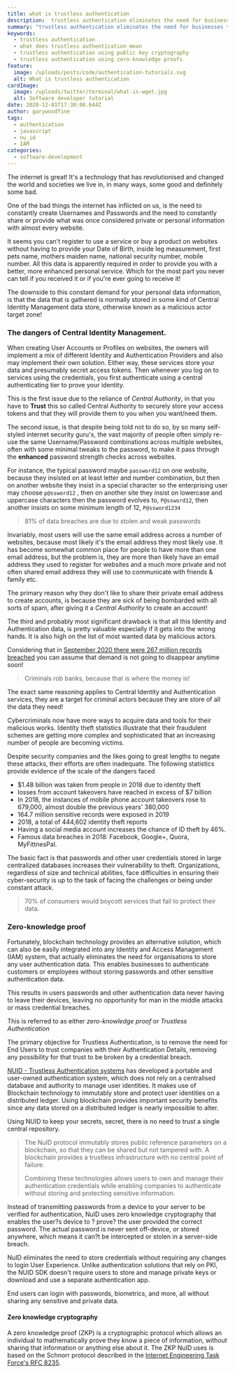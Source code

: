 ```yaml
---
title: what is trustless authentication
description:  trustless authentication eliminates the need for businesses to store and manage passwords
summary: "trustless authentication eliminates the need for businesses to store and manage passwords"
keywords:
  - trustless authentication
  - what does trustless authentication mean
  - trustless authentication using public key cryptography
  - trustless authentication using zero-knowledge proofs
feature:
  image: /uploads/posts/code/authentication-tutorials.svg
  alt: What is trustless authentication
cardImage:
  image: /uploads/twitter/terminal/what-is-wget.jpg
  alt: Software developer tutorial
date: 2020-12-01T17:30:00.644Z
author: garywoodfine
tags:
  - authentication
  - javascript
  - nu_id
  - IAM
categories:
  - software-development
---
```


The internet is great! It's a technology that has revolutionised and changed the world and societies we live in, in 
many ways, some good and definitely some bad. 

One of the bad things the internet has inflicted on us, is the need to constantly create Usernames and Passwords and 
the need to constantly share or provide what was once considered private or personal information with almost every 
website.

It seems you can't register to use a service or buy a product on websites without having to provide your Date of Birth, 
inside leg measurement, first pets name, mothers maiden name, national security number, mobile number.  All 
this data is apparently required in order to provide you with a better, more enhanced personal service. Which for the
most part you never can tell if you received it or if you're ever going to receive it!

The downside to this constant demand for your personal data information, is that the data that is gathered is normally
stored in some kind of Central Identity Management data store, otherwise known as a malicious actor target zone!


### The dangers of Central Identity Management.

When creating User Accounts or Profiles on websites, the owners will implement a mix of different Identity and 
Authentication Providers and also may implement their own solution.  Either way, these services store your data and 
presumably secret access tokens. Then whenever you log on to services using the credentials, you first authenticate 
using a central authenticating tier to prove your identity.

This is the first issue due to the reliance of *Central Authority*, in that you have to **Trust** this so called 
Central Authority to securely store your access tokens and that they will provide them to you when you want/need them. 

The second issue, is that despite being told not to do so, by so many self-styled internet security guru's, the vast 
majority of people often simply re-use the same Username/Password combinations across multiple websites, often with some 
minimal tweaks to the password, to make it pass through the **enhanced** password strength checks across websites.

For instance, the typical password maybe `password12` on one website, because they insisted on at least letter and 
number combination, but then on another website they insist in a special character so the enterprising user may choose
`p@ssword12` , then on another site they insist on lowercase and uppercase characters then the password evolves to,
`P@ssword12`,  then another insists on some minimum length of 12, `P@ssword1234` 

> 81% of data breaches are due to stolen and weak passwords

Invariably, most users will use the same email address across a number of websites, because most likely it's the email
address they most likely use. It has become somewhat common place for people to have more than one email address, but
the problem is, they are more than likely have an email address they used to register for websites and a much more
private and not often shared email address they will use to communicate with friends & family etc.

The primary reason why they don't like to share their private email address to create accounts, is because they are
sick of being bombarded with all sorts of spam, after giving it a *Central Authority* to create an account!

The third and probably most significant drawback is that all this Identity and Authentication data, is pretty valuable
especially if it gets into the wrong hands.  It is also high on the list of most wanted data by malicious actors.

Considering that in [September 2020 there were 267 million records breached](https://www.itgovernance.co.uk/blog/list-of-data-breaches-and-cyber-attacks-in-september-2020 "List of data breaches and cyber attacks in September 2020 | IT Governance")
you can assume that demand is not going to disappear anytime soon!

> Criminals rob banks, because that is where the money is!

The exact same reasoning applies to Central Identity and Authentication services, they are a target for criminal actors
because they are store of all the data they need!

Cybercriminals now have more ways to acquire data and tools for their malicious works. Identity theft statistics 
illustrate that their fraudulent schemes are getting more complex and sophisticated that an increasing number of
people are becoming victims. 

Despite security companies and the likes going to great lengths to negate these attacks, their efforts are often 
inadequate. The following statistics provide evidence of the scale of the dangers faced
* $1.48 billion was taken from people in 2018 due to identity theft
* losses from account takeovers have reached in excess of $7 billion
* In 2018, the instances of mobile phone account takeovers rose to 679,000, almost double the previous years' 380,000
* 164.7 million sensitive records were exposed in 2019
* 2018, a total of 444,602 identity theft reports
* Having a social media account increases the chance of ID theft by 46%.
* Famous data breaches in 2018:  Facebook, Google+, Quora, MyFittnesPal.

The basic fact is that passwords and other user credentials stored in large centralized databases increases their 
vulnerability to theft.  Organizations, regardless of size and technical abilities, face difficulties in ensuring their 
cyber-security is up to the task of facing the challenges or being under constant attack.

> 70% of consumers would boycott services that fail to protect their data.

### Zero-knowledge proof

Fortunately, blockchain technology provides an alternative solution, which can also be easily integrated into any 
Identity and Access Management (IAM) system, that actually eliminates the need for organisations to store any user 
authentication data. This enables businesses to authenticate customers or employees without storing passwords and other
sensitive authentication data.

This results in users passwords and other authentication data never having to leave their devices, leaving no 
opportunity for man in the middle attacks or mass credential breaches.  

This is referred to as either *zero-knowledge proof* or *Trustless Authentication*  

The primary objective for Trustless Authentication, is to remove the need for End Users to trust companies with 
their Authentication Details, removing any possibility for that trust to be broken by a credential breach.

[NUID - Trustless Authentication systems](https://nuid.io/ "NUID - Trustless Authentication systems") has developed a
portable and user-owned authentication system, which does not rely on a centralised database and authority to manage 
user identities. It makes use of Blockchain technology to immutably store and protect user identities on a 
distributed ledger. Using blockchain provides important security benefits since any data stored on a distributed ledger
is nearly impossible to alter.

Using NUID to keep your secrets, secret, there is no need to trust a single central repository.

> The NuID protocol immutably stores public reference parameters on a blockchain, so that they can be shared but not 
> tampered with. A blockchain provides a trustless infrastructure with no central point of failure.
>
> Combining these technologies allows users to own and manage their authentication credentials while enabling 
> companies to authenticate without storing and protecting sensitive information.

Instead of transmitting passwords from a device to your server to be verified for authentication, NuID uses zero 
knowledge cryptography that enables the user?s device to ? prove? the user provided the correct password. The actual 
password is never sent off-device, or stored anywhere, which means it can?t be intercepted or stolen in a server-side 
breach.

NuID eliminates the need to store credentials without requiring any changes to login User Experience. Unlike 
authentication solutions that rely on PKI, the NUID SDK doesn't require users to store and manage private keys or 
download and use a separate authentication app.

End users can login with passwords, biometrics, and more, all without sharing any sensitive and private data.

#### Zero knowledge cryptography
A zero knowledge proof (ZKP) is a cryptographic protocol which allows an individual to mathematically prove they know a piece
of information, without sharing that information or anything else about it. The ZKP NuID uses is based on the Schnorr protocol
described in the [Internet Engineering Task Force's RFC 8235](https://www.rfc-editor.org/info/rfc8235 "Schnorr Non-interactive Zero-Knowledge Proof, SEPTEMBER 2017").






